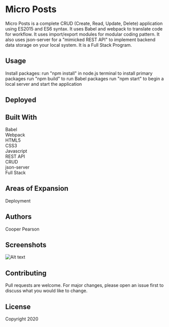 




 

# Micro Posts
Micro Posts is a complete CRUD (Create, Read, Update, Delete) application using ES2015 and ES6 syntax. It uses Babel and webpack to translate code for workflow. It uses import/export modules for modular coding pattern. It also uses json-server for a "mimicked REST API" to implement backend data storage on your local system. It is a Full Stack Program.

## Usage
Install packages: run "npm install" in node.js terminal to install primary packages
run "npm build" to run Babel packages
run "npm start" to begin a local server and start the application

## Deployed

## Built With
Babel<br>
Webpack<br>
HTML5<br>
CSS3<br>
Javascript<br>
REST API<br>
CRUD<br>
json-server<br>
Full Stack<br>

## Areas of Expansion
Deployment

## Authors
Cooper Pearson

## Screenshots
![Alt text](/relative/path/to/img.jpg?raw=true "Optional Title")

## Contributing
Pull requests are welcome. For major changes, please open an issue first to discuss what you would like to change.

## License
Copyright 2020